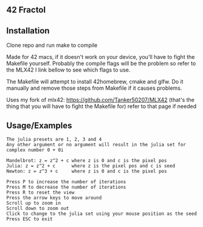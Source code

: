 
## 42 Fractol

    
## Installation

Clone repo and run make to compile


Made for 42 macs, if it doesn't work on your device, you'll have to fight the Makefile yourself. Probably the compile flags will be the problem so refer to the MLX42 I link bellow to see which flags to use.

The Makefile will attempt to install 42homebrew, cmake and glfw. Do it manually and remove those steps from Makefile if it causes problems.

Uses my fork of mlx42: https://github.com/Tanker50207/MLX42 (that's the thing that you will have to fight the Makefile for)
refer to that page if needed

    
## Usage/Examples

```
The julia presets are 1, 2, 3 and 4
Any other argument or no argument will result in the julia set for complex number 0 + 0i

Mandelbrot: z = z^2 + c where z is 0 and c is the pixel pos
Julia: z = z^2 + c      where z is the pixel pos and c is seed
Newton: z = z^3 + c     where z is 0 and c is the pixel pos

Press P to increase the number of iterations
Press M to decrease the number of iterations
Press R to reset the view
Press the arrow keys to move around
Scroll up to zoom in
Scroll down to zoom out
Click to change to the julia set using your mouse position as the seed
Press ESC to exit
```

